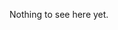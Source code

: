 <!-- <a href="https://github.com/jameshaworthcs/jameshaworthcs">
  <picture>
    <source media="(prefers-color-scheme: dark)" srcset="https://raw.githubusercontent.com/jameshaworthcs/jameshaworthcs/main/dark_mode.svg">
    <img alt="Andrew Grant's GitHub Profile README" src="https://raw.githubusercontent.com/jameshaworthcs/jameshaworthcs/main/light_mode.svg">
  </picture>
</a> -->
Nothing to see here yet.
